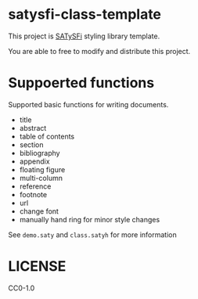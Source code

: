 # satysfi-class-template

This project is [SATySFi](https://github.com/gfngfn/SATySFi) styling library template.

You are able to free to modify and distribute this project.

# Suppoerted functions

Supported basic functions for writing documents.

- title
- abstract
- table of contents
- section
- bibliography
- appendix
- floating figure
- multi-column
- reference
- footnote
- url
- change font
- manually hand ring for minor style changes

See `demo.saty` and `class.satyh` for more information

# LICENSE

CC0-1.0
